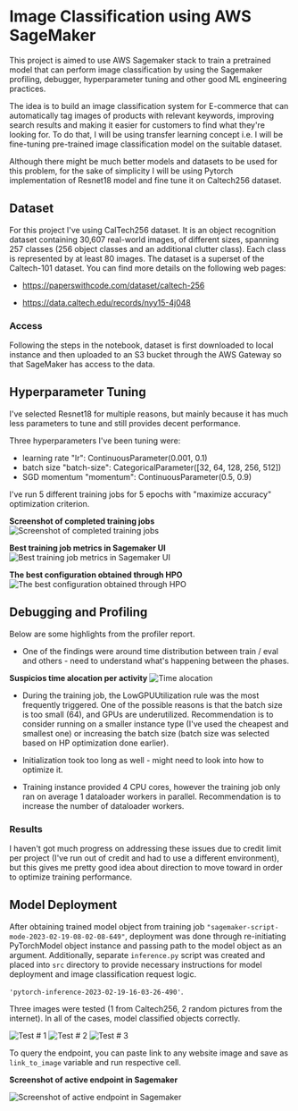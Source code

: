 # Image Classification using AWS SageMaker

This project is aimed to use AWS Sagemaker stack to train a pretrained model that can perform image classification by using the Sagemaker profiling, debugger, hyperparameter tuning and other good ML engineering practices.

The idea is to build an image classification system for E-commerce that can automatically tag images of products with relevant keywords, improving search results and making it easier for customers to find what they're looking for. To do that, I will be using transfer learning concept i.e. I will be fine-tuning pre-trained image classification model on the suitable dataset.

Although there might be much better models and datasets to be used for this problem, for the sake of simplicity I will be using Pytorch implementation of Resnet18 model and fine tune it on Caltech256 dataset. 


## Dataset

For this project I've using CalTech256 dataset. It is an object recognition dataset containing 30,607 real-world images, of different sizes, spanning 257 classes (256 object classes and an additional clutter class). Each class is represented by at least 80 images. The dataset is a superset of the Caltech-101 dataset. You can find more details on the following web pages:

* https://paperswithcode.com/dataset/caltech-256

* https://data.caltech.edu/records/nyy15-4j048


### Access
Following the steps in the notebook, dataset is first downloaded to local instance and then uploaded to an S3 bucket through the AWS Gateway so that SageMaker has access to the data. 

## Hyperparameter Tuning

I've selected Resnet18 for multiple reasons, but mainly because it has much less parameters to tune and still provides decent performance. 

Three hyperparameters I've been tuning were:

* learning rate "lr": ContinuousParameter(0.001, 0.1)
* batch size "batch-size": CategoricalParameter([32, 64, 128, 256, 512])
* SGD momentum "momentum": ContinuousParameter(0.5, 0.9)

I've run 5 different training jobs for 5 epochs with "maximize accuracy" optimization criterion.

**Screenshot of completed training jobs**
![Screenshot of completed training jobs](src/image_1.png)

**Best training job metrics in Sagemaker UI**
![Best training job metrics in Sagemaker UI](src/image_2.png)

**The best configuration obtained through HPO** 
![The best configuration obtained through HPO](src/image_3.png)

## Debugging and Profiling


Below are some highlights from the profiler report.

* One of the findings were around time distribution between train / eval and others - need to understand what's happening between the phases.

**Suspicios time alocation per activity** 
![Time alocation](src/image_5.png)

* During the training job, the LowGPUUtilization rule was the most frequently triggered. One of the possible reasons is that the batch size is too small (64), and GPUs are underutilized. Recommendation is to consider running on a smaller instance type (I've used the cheapest and smallest one) or increasing the batch size (batch size was selected based on HP optimization done earlier).

* Initialization took too long as well - might need to look into how to optimize it. 

* Training instance provided 4 CPU cores, however the training job only ran on average 1 dataloader workers in parallel. Recommendation is to increase the number of dataloader workers. 


### Results

I haven't got much progress on addressing these issues due to credit limit per project (I've run out of credit and had to use a different environment), but this gives me pretty good idea about direction to move toward in order to optimize training performance. 


## Model Deployment

After obtaining trained model object from training job `"sagemaker-script-mode-2023-02-19-08-02-08-649"`, deployment was done through re-initiating PyTorchModel object instance and passing path to the model object as an argument. Additionally, separate `inference.py` script was created and placed into `src` directory to provide necessary instructions for model deployment and image classification request logic. 

`'pytorch-inference-2023-02-19-16-03-26-490'`.

Three images were tested (1 from Caltech256, 2 random pictures from the internet). In all of the cases, model classified objects correctly.

![Test # 1](src/image_6.png)
![Test # 2](src/image_7.png)
![Test # 3](src/image_8.png)


To query the endpoint, you can paste link to any website image and save as `link_to_image` variable and run respective cell.

**Screenshot of active endpoint in Sagemaker** 

![Screenshot of active endpoint in Sagemaker](src/image_4.png)

